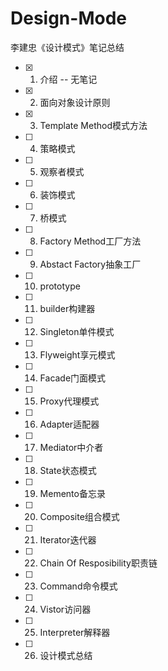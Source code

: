 # Design-Mode
李建忠《设计模式》笔记总结
- [x] 1. 介绍 -- 无笔记
- [x] 2. 面向对象设计原则 
- [x] 3. Template Method模式方法
- [ ] 4. 策略模式
- [ ] 5. 观察者模式
- [ ] 6. 装饰模式
- [ ] 7. 桥模式
- [ ] 8. Factory Method工厂方法
- [ ] 9. Abstact Factory抽象工厂
- [ ] 10. prototype
- [ ] 11. builder构建器
- [ ] 12. Singleton单件模式
- [ ] 13. Flyweight享元模式
- [ ] 14. Facade门面模式
- [ ] 15. Proxy代理模式
- [ ] 16. Adapter适配器
- [ ] 17. Mediator中介者
- [ ] 18. State状态模式
- [ ] 19. Memento备忘录
- [ ] 20. Composite组合模式
- [ ] 21. Iterator迭代器
- [ ] 22. Chain Of Resposibility职责链
- [ ] 23. Command命令模式
- [ ] 24. Vistor访问器
- [ ] 25. Interpreter解释器
- [ ] 26. 设计模式总结
